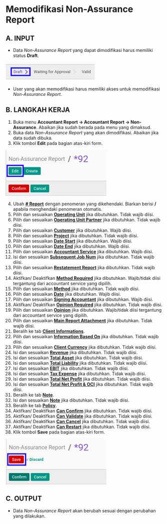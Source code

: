 # Memodifikasi Non-Assurance Report

## A. INPUT

* Data *Non-Assurance Report* yang dapat dimodifikasi harus memiliki status **Draft**.

![](../../img/non-assurance-report/status-draft.png)

* User yang akan memodifikasi harus memiliki akses untuk memodifikasi *Non-Assurance Report*.

## B. LANGKAH KERJA

1. Buka menu **Accountant Report -> Accountant Report -> Non-Assurance**. Abaikan jika sudah berada pada menu yang dimaksud.
2. Buka data *Non-Assurance Report* yang akan dimodifikasi. Abaikan jika data sudah dibuka.
3. Klik tombol **Edit** pada bagian atas-kiri form.

![](../../img/non-assurance-report/tombol-edit.png)

4. Ubah **[# Report](./penjelasan.md#field-no-report)** dengan penomeran yang dikehendaki. Biarkan berisi **/** apabila menghendaki penomeran otomatis.
5. Pilih dan sesuaikan **[Operating Unit](./penjelasan.md#field-operating-unit)** jika dibutuhkan. Tidak wajib diisi.
6. Pilih dan sesuaikan **[Operating Unit Partner](./penjelasan.md#field-operating-unit-partner)** jika dibutuhkan. Tidak wajib diisi.
7. Pilih dan sesuaikan **[Customer](./penjelasan.md#field-customer)** jika dibutuhkan. Wajib diisi.
8. Pilih dan sesuaikan **[Project](./penjelasan.md#field-project)** jika dibutuhkan. Tidak wajib diisi.
9. Pilih dan sesuaikan **[Date Start](./penjelasan.md#field-date-start)** jika dibutuhkan. Wajib diisi.
10. Pilih dan sesuaikan **[Date End](./penjelasan.md#field-date-end)** jika dibutuhkan. Wajib diisi.
11. Pilih dan sesuaikan **[Accountant Service](./penjelasan.md#field-accountant-service)** jika dibutuhkan. Wajib diisi.
12. Isi dan sesuaikan **[Subsequent Job Num](./penjelasan.md#field-subsequent-job)** jika dibutuhkan. Tidak wajib diisi.
13. Pilih dan sesuaikan **[Restatement Report](./penjelasan.md#field-restatement-report)** jika dibutuhkan. Tidak wajib diisi.
14. Aktifkan/ Deaktifkan **[Method Required](./penjelasan.md#field-method-required)** jika dibutuhkan. Wajib/tidak diisi tergantung dari accountant service yang dipilih.
15. Pilih dan sesuaikan **[Method](./penjelasan.md#field-method)** jika dibutuhkan. Tidak wajib diisi.
16. Pilih dan sesuaikan **[Date](./penjelasan.md#field-date)** jika dibutuhkan. Wajib diisi.
17. Pilih dan sesuaikan **[Signing Accountant](./penjelasan.md#field-signing-accountant)** jika dibutuhkan. Wajib diisi.
18. Aktifkan/ Deaktifkan **[Opinion Required](./penjelasan.md#field-opinion-required)** jika dibutuhkan. Tidak wajib diisi.
19. Pilih dan sesuaikan **[Opinion](./penjelasan.md#field-opinion)** jika dibutuhkan. Wajib/tidak diisi tergantung dari accountant service yang dipilih.
20. Pilih dan sesuaikan **[Main Report Attachment](./penjelasan.md#field-main-report-attachment)** jika dibutuhkan. Tidak wajib diisi.
21. Beralih ke tab **[Client Informations](./penjelasan.md#tab-client-informations)**.
22. Pilih dan sesuaikan **[Information Based On](./penjelasan.md#field-information-based-on)** jika dibutuhkan. Tidak wajib diisi.
23. Pilih dan sesuaikan **[Client Currency](./penjelasan.md#field-client-currency)** jika dibutuhkan. Tidak wajib diisi.
24. Isi dan sesuaikan **[Revenue](./penjelasan.md#field-revenue)** jika dibutuhkan. Tidak wajib diisi.
25. Isi dan sesuaikan **[Total Asset](./penjelasan.md#field-total-asset)** jika dibutuhkan. Tidak wajib diisi.
26. Isi dan sesuaikan **[Total Liability](./penjelasan.md#field-total-liability)** jika dibutuhkan. Tidak wajib diisi.
27. Isi dan sesuaikan **[EBIT](./penjelasan.md#field-ebit)** jika dibutuhkan. Tidak wajib diisi.
28. Isi dan sesuaikan **[Tax Expense](./penjelasan.md#field-tax-expense)** jika dibutuhkan. Tidak wajib diisi.
29. Isi dan sesuaikan **[Total Net Profit](./penjelasan.md#field-total-net-profit)** jika dibutuhkan. Tidak wajib diisi.
30. Isi dan sesuaikan **[Total Net Profit & OCI](./penjelasan.md#field-total-net-profit-oci)** jika dibutuhkan. Tidak wajib diisi.
31. Beralih ke tab **[Note](./penjelasan.md#tab-note)**.
32. Isi dan sesuaikan **[Note](./penjelasan.md#field-note)** jika dibutuhkan. Tidak wajib diisi.
33. Beralih ke tab **[Policy](./penjelasan.md#tab-policy)**.
34. Aktifkan/ Deaktifkan **[Can Confirm](./penjelasan.md#field-can-confirm)** jika dibutuhkan. Tidak wajib diisi.
35. Aktifkan/ Deaktifkan **[Can Validate](./penjelasan.md#field-can-validate)** jika dibutuhkan. Tidak wajib diisi.
36. Aktifkan/ Deaktifkan **[Can Cancel](./penjelasan.md#field-can-cancel)** jika dibutuhkan. Tidak wajib diisi.
37. Aktifkan/ Deaktifkan **[Can Restart](./penjelasan.md#field-can-restart)** jika dibutuhkan. Tidak wajib diisi.
38. Klik tombol **Save** pada bagian atas-kiri form.

![](../../img/non-assurance-report/tombol-simpan-modifikasi.png)

## C. OUTPUT

* Data *Non-Assurance Report* akan berubah sesuai dengan perubahan yang dilakukan.
